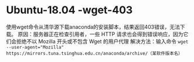 # Ubuntu-18.04 -wget-403
使用wget命令从清华源下载anaconda的安装脚本，结果返回403错误，无法下载。
原因：服务器正在检查引用者，一些 HTTP 请求也会得到错误响应，因为它们会拒绝不以 Mozilla 开头或不包含 Wget 的用户代理
解决方法：输入命令
`wget --user-agent="Mozilla" https://mirrors.tuna.tsinghua.edu.cn/anaconda/archive/（某软件版本名）`
